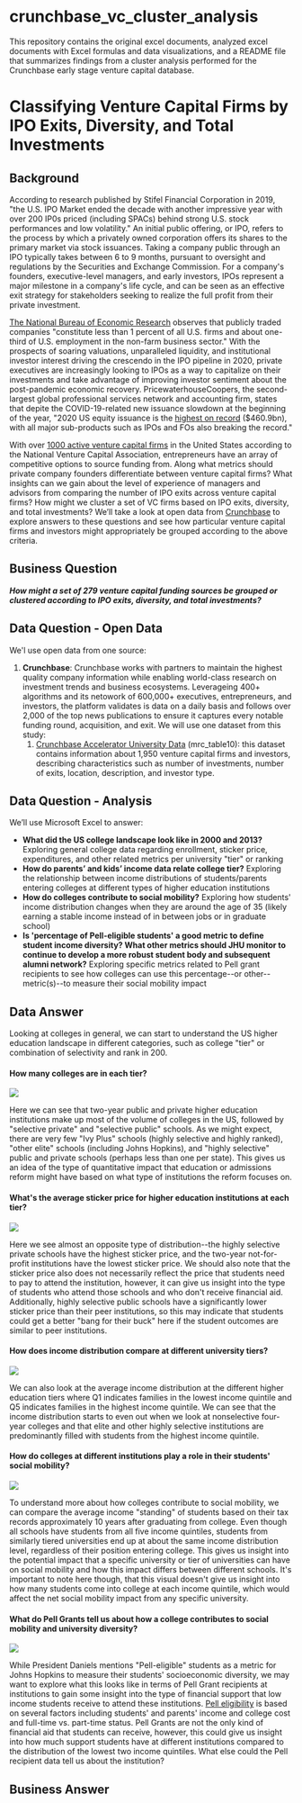 # crunchbase_vc_cluster_analysis
This repository contains the original excel documents, analyzed excel documents with Excel formulas and data visualizations, and a README file that summarizes findings from a cluster analysis performed for the Crunchbase early stage venture capital database.

# Classifying Venture Capital Firms by IPO Exits, Diversity, and Total Investments

## Background
According to research published by Stifel Financial Corporation in 2019, "the U.S. IPO Market ended the decade with another impressive year with over 200 IP0s priced (including SPACs) behind strong U.S. stock performances and low volatility." An initial public offering, or IPO, refers to the process by which a privately owned corporation offers its shares to the primary market via stock issuances. Taking a company public through an IPO typically takes between 6 to 9 months, pursuant to oversight and regulations by the Securities and Exchange Commission. For a company's founders, executive-level managers, and early investors, IPOs represent a major milestone in a company's life cycle, and can be seen as an effective exit strategy for stakeholders seeking to realize the full profit from their private investment.

[The National Bureau of Economic Research](https://www.nber.org/digest/apr07/changing-business-volatility) observes that publicly traded companies "constitute less than 1 percent of all U.S. firms and about one-third of U.S. employment in the non-farm business sector." With the prospects of soaring valuations, unparalleled liquidity, and institutional investor interest driving the crescendo in the IPO pipeline in 2020, private executives are increasingly looking to IPOs as a way to capitalize on their investments and take advantage of improving investor sentiment about the post-pandemic economic recovery. PricewaterhouseCoopers, the second-largest global professional services network and accounting firm, states that depite the COVID-19-related new issuance slowdown at the beginning of the year, "2020 US equity issuance is the [highest on record](https://www.pwc.com/gx/en/services/audit-assurance/ipo-centre/global-ipo-watch.html) ($460.9bn), with all major sub-products such as IPOs and FOs also breaking the record."

With over [1000 active venture capital firms](https://iveybusinessjournal.com/publication/venture-capital-firms-in-america-their-caste-system-and-other-secrets/) in the United States according to the National Venture Capital Association, entrepreneurs have an array of competitive options to source funding from. Along what metrics should private company founders differentiate between venture capital firms? What insights can we gain about the level of experience of managers and advisors from comparing the number of IPO exits across venture capital firms? How might we cluster a set of VC firms based on IPO exits, diversity, and total investments? We’ll take a look at open data from [Crunchbase](https://www.crunchbase.com) to explore answers to these questions and see how particular venture capital firms and investors might appropriately be grouped according to the above criteria. 


## Business Question

_**How might a set of 279 venture capital funding sources be grouped or clustered according to IPO exits, diversity, and total investments?**_


## Data Question - Open Data

We'l use open data from one source: 

1. **Crunchbase**: Crunchbase works with partners to maintain the highest quality company information while enabling world-class research on investment trends and business ecosystems. Leverageing 400+ algorithms and its netowork of 600,000+ executives, entrepreneurs, and investors, the platform validates is data on a daily basis and follows over 2,000 of the top news publications to ensure it captures every notable funding round, acquisition, and exit. We will use one dataset from this study:
   1. [Crunchbase Accelerator University Data](https://github.com/dmathe18/crunchbase_vc_cluster_analysis/blob/main/crunchbase_filtered_data.xlsx) \(mrc\_table10\): this dataset contains information about 1,950 venture capital firms and investors, describing characteristics such as number of investments, number of exits, location, description, and investor type.


## Data Question - Analysis

We’ll use Microsoft Excel to answer:

* **What did the US college landscape look like in 2000 and 2013?** Exploring general college data regarding enrollment, sticker price, expenditures, and other related metrics per university "tier" or ranking
* **How do parents’ and kids’ income data relate college tier?** Exploring the relationship between income distributions of students/parents entering colleges at different types of higher education institutions
* **How do colleges contribute to social mobility?** Exploring how students' income distribution changes when they are around the age of 35 \(likely earning a stable income instead of in between jobs or in graduate school\)
* **Is 'percentage of Pell-eligible students' a good metric to define student income diversity? What other metrics should JHU monitor to continue to develop a more robust student body and subsequent alumni network?** Exploring specific metrics related to Pell grant recipients to see how colleges can use this percentage--or other--metric\(s\)--to measure their social mobility impact 

## Data Answer

Looking at colleges in general, we can start to understand the US higher education landscape in different categories, such as college "tier" or combination of selectivity and rank in 200.

#### How many colleges are in each tier?

![](.gitbook/assets/university-tier-counts.png)

Here we can see that two-year public and private higher education institutions make up most of the volume of colleges in the US, followed by "selective private" and "selective public" schools. As we might expect, there are very few "Ivy Plus" schools \(highly selective and highly ranked\), "other elite" schools \(including Johns Hopkins\), and "highly selective" public and private schools \(perhaps less than one per state\). This gives us an idea of the type of quantitative impact that education or admissions reform might have based on what type of institutions the reform focuses on.

#### What's the average sticker price for higher education institutions at each tier?

![](.gitbook/assets/final-chart.png)

Here we see almost an opposite type of distribution--the highly selective private schools have the highest sticker price, and the two-year not-for-profit institutions have the lowest sticker price. We should also note that the sticker price also does not necessarily reflect the price that students need to pay to attend the institution, however, it can give us insight into the type of students who attend those schools and who don't receive financial aid. Additionally, highly selective public schools have a significantly lower sticker price than their peer institutions, so this may indicate that students could get a better "bang for their buck" here if the student outcomes are similar to peer institutions. 

#### How does income distribution compare at different university tiers?

![](.gitbook/assets/parent_income_dist_by_tier.png)

We can also look at the average income distribution at the different higher education tiers where Q1 indicates families in the lowest income quintile and Q5 indicates families in the highest income quintile. We can see that the income distribution starts to even out when we look at nonselective four-year colleges and that elite and other highly selective institutions are predominantly filled with students from the highest income quintile.

#### How do colleges at different institutions play a role in their students' social mobility?

![](.gitbook/assets/student_income_mobility_by_tier.png)

To understand more about how colleges contribute to social mobility, we can compare the average income "standing" of students based on their tax records approximately 10 years after graduating from college. Even though all schools have students from all five income quintiles, students from similarly tiered universities end up at about the same income distribution level, regardless of their position entering college. This gives us insight into the potential impact that a specific university or tier of universities can have on social mobility and how this impact differs between different schools. It's important to note here though, that this visual doesn't give us insight into how many students come into college at each income quintile, which would affect the net social mobility impact from any specific university.

#### What do Pell Grants tell us about how a college contributes to social mobility and university diversity?

![](.gitbook/assets/q1_q2_pell_college_data.png)

While President Daniels mentions "Pell-eligible" students as a metric for Johns Hopkins to measure their  students' socioeconomic diversity, we may want to explore what this looks like in terms of Pell Grant recipients at institutions to gain some insight into the type of financial support that low income students receive to attend these institutions. [Pell eligibility](https://www.usnews.com/education/best-colleges/paying-for-college/articles/everything-you-need-to-know-about-the-pell-grant) is based on several factors including students' and parents' income and college cost and full-time vs. part-time status. Pell Grants are not the only kind of financial aid that students can receive, however, this could give us insight into how much support students have at different institutions compared to the distribution of the lowest two income quintiles. What else could the Pell recipient data tell us about the institution?

## Business Answer

